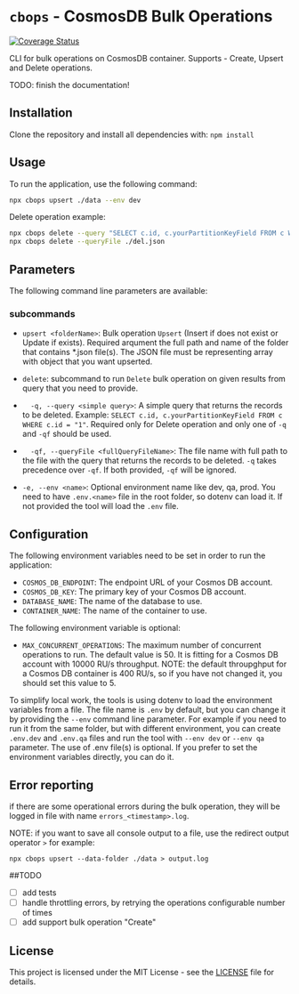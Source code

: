 # `cbops` - CosmosDB Bulk Operations

[![Coverage Status](https://coveralls.io/repos/github/ntodorov/cosmos-bulk-ops/badge.svg?branch=master)](https://coveralls.io/github/ntodorov/cosmos-bulk-ops?branch=master)

CLI for bulk operations on CosmosDB container.
Supports - Create, Upsert and Delete operations.

TODO: finish the documentation!

## Installation

Clone the repository and install all dependencies with:
`npm install`

## Usage

To run the application, use the following command:

```bash
npx cbops upsert ./data --env dev
```

Delete operation example:

```bash
npx cbops delete --query "SELECT c.id, c.yourPartitionKeyField FROM c WHERE c.yourPartitionKeyField = 'SOME VALUE'"
npx cbops delete --queryFile ./del.json
```

## Parameters

The following command line parameters are available:

### subcommands

- `upsert <folderName>`: Bulk operation `Upsert` (Insert if does not exist or Update if exists). Required arqument the full path and name of the folder that contains \*.json file(s). The JSON file must be representing array with object that you want upserted.
- `delete`: subcommand to run `Delete` bulk operation on given results from query that you need to provide.
- `  -q, --query <simple query>`: A simple query that returns the records to be deleted. Example: `SELECT c.id, c.yourPartitionKeyField FROM c WHERE c.id = "1"`. Required only for Delete operation and only one of `-q` and `-qf` should be used.
- `  -qf, --queryFile <fullQueryFileName>`: The file name with full path to the file with the query that returns the records to be deleted. `-q` takes precedence over `-qf`. If both provided, `-qf` will be ignored.

- `-e, --env <name>`: Optional environment name like dev, qa, prod. You need to have `.env.<name>` file in the root folder, so dotenv can load it. If not provided the tool will load the `.env` file.

## Configuration

The following environment variables need to be set in order to run the application:

- `COSMOS_DB_ENDPOINT`: The endpoint URL of your Cosmos DB account.
- `COSMOS_DB_KEY`: The primary key of your Cosmos DB account.
- `DATABASE_NAME`: The name of the database to use.
- `CONTAINER_NAME`: The name of the container to use.

The following environment variable is optional:

- `MAX_CONCURRENT_OPERATIONS`: The maximum number of concurrent operations to run. The default value is 50. It is fitting for a Cosmos DB account with 10000 RU/s throughput.
  NOTE: the default throupghput for a Cosmos DB container is 400 RU/s, so if you have not changed it, you should set this value to 5.

To simplify local work, the tools is using dotenv to load the environment variables from a file. The file name is `.env` by default, but you can change it by providing the `--env` command line parameter.
For example if you need to run it from the same folder, but with different environment, you can create `.env.dev` and `.env.qa` files and run the tool with `--env dev` or `--env qa` parameter.
The use of .env file(s) is optional. If you prefer to set the environment variables directly, you can do it.

## Error reporting

if there are some operational errors during the bulk operation, they will be logged in file with name `errors_<timestamp>.log`.

NOTE: if you want to save all console output to a file, use the redirect output operator `>` for example:

`npx cbops upsert --data-folder ./data > output.log`

##TODO

- [ ] add tests
- [ ] handle throttling errors, by retrying the operations configurable number of times
- [ ] add support bulk operation "Create"

## License

This project is licensed under the MIT License - see the [LICENSE](LICENSE) file for details.
